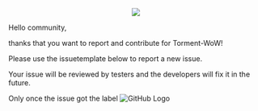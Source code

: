 <p align="center">
  <img src="http://i.imgur.com/eVJM860.jpg">
</p>

Hello community, 

thanks that you want to report and contribute for Torment-WoW!

Please use the issuetemplate below to report a new issue.

Your issue will be reviewed by testers and the developers will fix it in the future.

Only once the issue got the label ![GitHub Logo](http://i.imgur.com/TQviwND.png)

